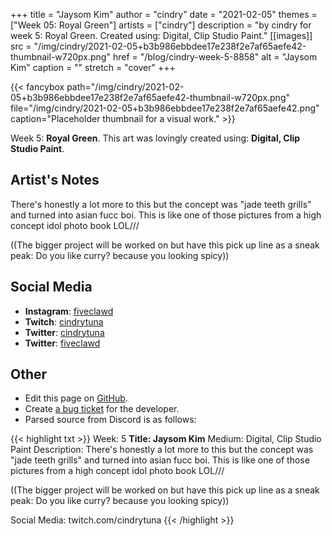 +++
title =       "Jaysom Kim"
author =      "cindry"
date =        "2021-02-05"
themes =      ["Week 05: Royal Green"]
artists =     ["cindry"]
description = "by cindry for week 5: Royal Green. Created using: Digital, Clip Studio Paint."
[[images]]
      src = "/img/cindry/2021-02-05+b3b986ebbdee17e238f2e7af65aefe42-thumbnail-w720px.png"
      href = "/blog/cindry-week-5-8858"
      alt = "Jaysom Kim"
      caption = ""
      stretch = "cover"
+++


{{< fancybox path="/img/cindry/2021-02-05+b3b986ebbdee17e238f2e7af65aefe42-thumbnail-w720px.png" file="/img/cindry/2021-02-05+b3b986ebbdee17e238f2e7af65aefe42.png" caption="Placeholder thumbnail for a visual work." >}}


Week 5: **Royal Green**. This art was lovingly created using: **Digital, Clip Studio Paint**.

## Artist's Notes

There's honestly a lot more to this but the concept was "jade teeth grills" and turned into asian fucc boi. This is like one of those pictures from a high concept idol photo book LOL///

((The bigger project will be worked on but have this pick up line as a sneak peak: Do you like curry? because you looking spicy))

## Social Media

- **Instagram**: <a href='https://instagram.com/fiveclawd' target='_blank'>fiveclawd</a>
- **Twitch**: <a href='https://twitch.tv/cindrytuna' target='_blank'>cindrytuna</a>
- **Twitter**: <a href='https://twitter.com/cindrytuna' target='_blank'>cindrytuna</a>
- **Twitter**: <a href='https://twitter.com/fiveclawd' target='_blank'>fiveclawd</a>

## Other

- Edit this page on [GitHub](https://github.com/teaminkling/web-refresh/edit/main/content/blog/cindry-week-5-8858.md).
- Create [a bug ticket](https://github.com/teaminkling/web-refresh/issues/new?assignees=&labels=bug&template=problem-report.md&title=) for the developer.
- Parsed source from Discord is as follows:

{{< highlight txt >}}
Week: 5
**Title:  Jaysom Kim**
Medium: Digital, Clip Studio Paint
Description: There's honestly a lot more to this but the concept was "jade teeth grills" and turned into asian fucc boi. This is like one of those pictures from a high concept idol photo book LOL///

((The bigger project will be worked on but have this pick up line as a sneak peak: Do you like curry? because you looking spicy))

Social Media: twitch.com/cindrytuna
{{< /highlight >}}